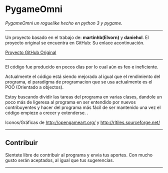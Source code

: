 # PygameOmni

_PygameOmni un roguelike hecho en python 3 y pygame._

- - -

Un proyecto basado en el trabajo de: __martinhb(Elvorn)__ y __daniehol__.
El proyecto original se encuentra en GitHub: Su enlace acontinuación.

[Proyecto GitHub Original](https://github.com/mhbielecki/Roguelike)

- - -

El código fue producido en pocos días por lo cual aún es feo e ineficiente.

Actualmente el código está siendo mejorado al igual que el rendimiento del
programa, el paradigma de programacion que se usa actualmente es el POO
(Orientado a objectos).

Estoy buscando dividir las tareas del programa en varias clases,
dandole un poco más de ligeresa al programa en ser entendido por nuevos
contribuyentes y hacer del programa más fácil de ser mantenido una vez el
código empieze a crecer y extenderse.
.

Iconos/Gráficas de http://opengameart.org/ y http://rltiles.sourceforge.net/

- - -

## Contribuir

Sientete libre de contribuir al programa y envia tus aportes.
Con mucho gusto serán aceptados, al igual que tus sugerencias.

- - -